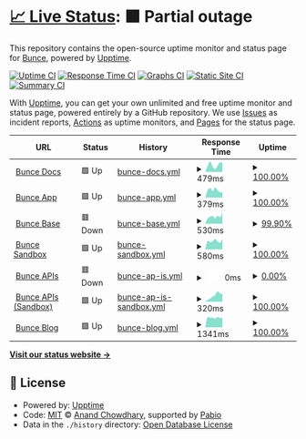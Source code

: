 # [📈 Live Status](https://trybunce.github.io/bunce-uptime): <!--live status--> **🟧 Partial outage**

This repository contains the open-source uptime monitor and status page for [Bunce](https://bunce.so), powered by [Upptime](https://github.com/upptime/upptime).

[![Uptime CI](https://github.com/trybunce/bunce-uptime/workflows/Uptime%20CI/badge.svg)](https://github.com/trybunce/bunce-uptime/actions?query=workflow%3A%22Uptime+CI%22)
[![Response Time CI](https://github.com/trybunce/bunce-uptime/workflows/Response%20Time%20CI/badge.svg)](https://github.com/trybunce/bunce-uptime/actions?query=workflow%3A%22Response+Time+CI%22)
[![Graphs CI](https://github.com/trybunce/bunce-uptime/workflows/Graphs%20CI/badge.svg)](https://github.com/trybunce/bunce-uptime/actions?query=workflow%3A%22Graphs+CI%22)
[![Static Site CI](https://github.com/trybunce/bunce-uptime/workflows/Static%20Site%20CI/badge.svg)](https://github.com/trybunce/bunce-uptime/actions?query=workflow%3A%22Static+Site+CI%22)
[![Summary CI](https://github.com/trybunce/bunce-uptime/workflows/Summary%20CI/badge.svg)](https://github.com/trybunce/bunce-uptime/actions?query=workflow%3A%22Summary+CI%22)

With [Upptime](https://upptime.js.org), you can get your own unlimited and free uptime monitor and status page, powered entirely by a GitHub repository. We use [Issues](https://github.com/trybunce/bunce-uptime/issues) as incident reports, [Actions](https://github.com/trybunce/bunce-uptime/actions) as uptime monitors, and [Pages](https://trybunce.github.io/bunce-uptime) for the status page.

<!--start: status pages-->
<!-- This summary is generated by Upptime (https://github.com/upptime/upptime) -->
<!-- Do not edit this manually, your changes will be overwritten -->
<!-- prettier-ignore -->
| URL | Status | History | Response Time | Uptime |
| --- | ------ | ------- | ------------- | ------ |
| <img alt="" src="https://icons.duckduckgo.com/ip3/developers.bunce.so.ico" height="13"> [Bunce Docs](https://developers.bunce.so) | 🟩 Up | [bunce-docs.yml](https://github.com/trybunce/bunce-uptime/commits/HEAD/history/bunce-docs.yml) | <details><summary><img alt="Response time graph" src="./graphs/bunce-docs/response-time-week.png" height="20"> 479ms</summary><br><a href="https://trybunce.github.io/bunce-uptime/history/bunce-docs"><img alt="Response time 622" src="https://img.shields.io/endpoint?url=https%3A%2F%2Fraw.githubusercontent.com%2Ftrybunce%2Fbunce-uptime%2FHEAD%2Fapi%2Fbunce-docs%2Fresponse-time.json"></a><br><a href="https://trybunce.github.io/bunce-uptime/history/bunce-docs"><img alt="24-hour response time 615" src="https://img.shields.io/endpoint?url=https%3A%2F%2Fraw.githubusercontent.com%2Ftrybunce%2Fbunce-uptime%2FHEAD%2Fapi%2Fbunce-docs%2Fresponse-time-day.json"></a><br><a href="https://trybunce.github.io/bunce-uptime/history/bunce-docs"><img alt="7-day response time 479" src="https://img.shields.io/endpoint?url=https%3A%2F%2Fraw.githubusercontent.com%2Ftrybunce%2Fbunce-uptime%2FHEAD%2Fapi%2Fbunce-docs%2Fresponse-time-week.json"></a><br><a href="https://trybunce.github.io/bunce-uptime/history/bunce-docs"><img alt="30-day response time 448" src="https://img.shields.io/endpoint?url=https%3A%2F%2Fraw.githubusercontent.com%2Ftrybunce%2Fbunce-uptime%2FHEAD%2Fapi%2Fbunce-docs%2Fresponse-time-month.json"></a><br><a href="https://trybunce.github.io/bunce-uptime/history/bunce-docs"><img alt="1-year response time 622" src="https://img.shields.io/endpoint?url=https%3A%2F%2Fraw.githubusercontent.com%2Ftrybunce%2Fbunce-uptime%2FHEAD%2Fapi%2Fbunce-docs%2Fresponse-time-year.json"></a></details> | <details><summary><a href="https://trybunce.github.io/bunce-uptime/history/bunce-docs">100.00%</a></summary><a href="https://trybunce.github.io/bunce-uptime/history/bunce-docs"><img alt="All-time uptime 74.57%" src="https://img.shields.io/endpoint?url=https%3A%2F%2Fraw.githubusercontent.com%2Ftrybunce%2Fbunce-uptime%2FHEAD%2Fapi%2Fbunce-docs%2Fuptime.json"></a><br><a href="https://trybunce.github.io/bunce-uptime/history/bunce-docs"><img alt="24-hour uptime 100.00%" src="https://img.shields.io/endpoint?url=https%3A%2F%2Fraw.githubusercontent.com%2Ftrybunce%2Fbunce-uptime%2FHEAD%2Fapi%2Fbunce-docs%2Fuptime-day.json"></a><br><a href="https://trybunce.github.io/bunce-uptime/history/bunce-docs"><img alt="7-day uptime 100.00%" src="https://img.shields.io/endpoint?url=https%3A%2F%2Fraw.githubusercontent.com%2Ftrybunce%2Fbunce-uptime%2FHEAD%2Fapi%2Fbunce-docs%2Fuptime-week.json"></a><br><a href="https://trybunce.github.io/bunce-uptime/history/bunce-docs"><img alt="30-day uptime 100.00%" src="https://img.shields.io/endpoint?url=https%3A%2F%2Fraw.githubusercontent.com%2Ftrybunce%2Fbunce-uptime%2FHEAD%2Fapi%2Fbunce-docs%2Fuptime-month.json"></a><br><a href="https://trybunce.github.io/bunce-uptime/history/bunce-docs"><img alt="1-year uptime 74.57%" src="https://img.shields.io/endpoint?url=https%3A%2F%2Fraw.githubusercontent.com%2Ftrybunce%2Fbunce-uptime%2FHEAD%2Fapi%2Fbunce-docs%2Fuptime-year.json"></a></details>
| <img alt="" src="https://icons.duckduckgo.com/ip3/app.bunce.so.ico" height="13"> [Bunce App](https://app.bunce.so) | 🟩 Up | [bunce-app.yml](https://github.com/trybunce/bunce-uptime/commits/HEAD/history/bunce-app.yml) | <details><summary><img alt="Response time graph" src="./graphs/bunce-app/response-time-week.png" height="20"> 379ms</summary><br><a href="https://trybunce.github.io/bunce-uptime/history/bunce-app"><img alt="Response time 1102" src="https://img.shields.io/endpoint?url=https%3A%2F%2Fraw.githubusercontent.com%2Ftrybunce%2Fbunce-uptime%2FHEAD%2Fapi%2Fbunce-app%2Fresponse-time.json"></a><br><a href="https://trybunce.github.io/bunce-uptime/history/bunce-app"><img alt="24-hour response time 279" src="https://img.shields.io/endpoint?url=https%3A%2F%2Fraw.githubusercontent.com%2Ftrybunce%2Fbunce-uptime%2FHEAD%2Fapi%2Fbunce-app%2Fresponse-time-day.json"></a><br><a href="https://trybunce.github.io/bunce-uptime/history/bunce-app"><img alt="7-day response time 379" src="https://img.shields.io/endpoint?url=https%3A%2F%2Fraw.githubusercontent.com%2Ftrybunce%2Fbunce-uptime%2FHEAD%2Fapi%2Fbunce-app%2Fresponse-time-week.json"></a><br><a href="https://trybunce.github.io/bunce-uptime/history/bunce-app"><img alt="30-day response time 1236" src="https://img.shields.io/endpoint?url=https%3A%2F%2Fraw.githubusercontent.com%2Ftrybunce%2Fbunce-uptime%2FHEAD%2Fapi%2Fbunce-app%2Fresponse-time-month.json"></a><br><a href="https://trybunce.github.io/bunce-uptime/history/bunce-app"><img alt="1-year response time 1102" src="https://img.shields.io/endpoint?url=https%3A%2F%2Fraw.githubusercontent.com%2Ftrybunce%2Fbunce-uptime%2FHEAD%2Fapi%2Fbunce-app%2Fresponse-time-year.json"></a></details> | <details><summary><a href="https://trybunce.github.io/bunce-uptime/history/bunce-app">100.00%</a></summary><a href="https://trybunce.github.io/bunce-uptime/history/bunce-app"><img alt="All-time uptime 99.85%" src="https://img.shields.io/endpoint?url=https%3A%2F%2Fraw.githubusercontent.com%2Ftrybunce%2Fbunce-uptime%2FHEAD%2Fapi%2Fbunce-app%2Fuptime.json"></a><br><a href="https://trybunce.github.io/bunce-uptime/history/bunce-app"><img alt="24-hour uptime 100.00%" src="https://img.shields.io/endpoint?url=https%3A%2F%2Fraw.githubusercontent.com%2Ftrybunce%2Fbunce-uptime%2FHEAD%2Fapi%2Fbunce-app%2Fuptime-day.json"></a><br><a href="https://trybunce.github.io/bunce-uptime/history/bunce-app"><img alt="7-day uptime 100.00%" src="https://img.shields.io/endpoint?url=https%3A%2F%2Fraw.githubusercontent.com%2Ftrybunce%2Fbunce-uptime%2FHEAD%2Fapi%2Fbunce-app%2Fuptime-week.json"></a><br><a href="https://trybunce.github.io/bunce-uptime/history/bunce-app"><img alt="30-day uptime 99.96%" src="https://img.shields.io/endpoint?url=https%3A%2F%2Fraw.githubusercontent.com%2Ftrybunce%2Fbunce-uptime%2FHEAD%2Fapi%2Fbunce-app%2Fuptime-month.json"></a><br><a href="https://trybunce.github.io/bunce-uptime/history/bunce-app"><img alt="1-year uptime 99.85%" src="https://img.shields.io/endpoint?url=https%3A%2F%2Fraw.githubusercontent.com%2Ftrybunce%2Fbunce-uptime%2FHEAD%2Fapi%2Fbunce-app%2Fuptime-year.json"></a></details>
| <img alt="" src="https://icons.duckduckgo.com/ip3/base.bunce.so.ico" height="13"> [Bunce Base](https://base.bunce.so) | 🟥 Down | [bunce-base.yml](https://github.com/trybunce/bunce-uptime/commits/HEAD/history/bunce-base.yml) | <details><summary><img alt="Response time graph" src="./graphs/bunce-base/response-time-week.png" height="20"> 530ms</summary><br><a href="https://trybunce.github.io/bunce-uptime/history/bunce-base"><img alt="Response time 540" src="https://img.shields.io/endpoint?url=https%3A%2F%2Fraw.githubusercontent.com%2Ftrybunce%2Fbunce-uptime%2FHEAD%2Fapi%2Fbunce-base%2Fresponse-time.json"></a><br><a href="https://trybunce.github.io/bunce-uptime/history/bunce-base"><img alt="24-hour response time 676" src="https://img.shields.io/endpoint?url=https%3A%2F%2Fraw.githubusercontent.com%2Ftrybunce%2Fbunce-uptime%2FHEAD%2Fapi%2Fbunce-base%2Fresponse-time-day.json"></a><br><a href="https://trybunce.github.io/bunce-uptime/history/bunce-base"><img alt="7-day response time 530" src="https://img.shields.io/endpoint?url=https%3A%2F%2Fraw.githubusercontent.com%2Ftrybunce%2Fbunce-uptime%2FHEAD%2Fapi%2Fbunce-base%2Fresponse-time-week.json"></a><br><a href="https://trybunce.github.io/bunce-uptime/history/bunce-base"><img alt="30-day response time 544" src="https://img.shields.io/endpoint?url=https%3A%2F%2Fraw.githubusercontent.com%2Ftrybunce%2Fbunce-uptime%2FHEAD%2Fapi%2Fbunce-base%2Fresponse-time-month.json"></a><br><a href="https://trybunce.github.io/bunce-uptime/history/bunce-base"><img alt="1-year response time 540" src="https://img.shields.io/endpoint?url=https%3A%2F%2Fraw.githubusercontent.com%2Ftrybunce%2Fbunce-uptime%2FHEAD%2Fapi%2Fbunce-base%2Fresponse-time-year.json"></a></details> | <details><summary><a href="https://trybunce.github.io/bunce-uptime/history/bunce-base">99.90%</a></summary><a href="https://trybunce.github.io/bunce-uptime/history/bunce-base"><img alt="All-time uptime 99.99%" src="https://img.shields.io/endpoint?url=https%3A%2F%2Fraw.githubusercontent.com%2Ftrybunce%2Fbunce-uptime%2FHEAD%2Fapi%2Fbunce-base%2Fuptime.json"></a><br><a href="https://trybunce.github.io/bunce-uptime/history/bunce-base"><img alt="24-hour uptime 99.28%" src="https://img.shields.io/endpoint?url=https%3A%2F%2Fraw.githubusercontent.com%2Ftrybunce%2Fbunce-uptime%2FHEAD%2Fapi%2Fbunce-base%2Fuptime-day.json"></a><br><a href="https://trybunce.github.io/bunce-uptime/history/bunce-base"><img alt="7-day uptime 99.90%" src="https://img.shields.io/endpoint?url=https%3A%2F%2Fraw.githubusercontent.com%2Ftrybunce%2Fbunce-uptime%2FHEAD%2Fapi%2Fbunce-base%2Fuptime-week.json"></a><br><a href="https://trybunce.github.io/bunce-uptime/history/bunce-base"><img alt="30-day uptime 99.98%" src="https://img.shields.io/endpoint?url=https%3A%2F%2Fraw.githubusercontent.com%2Ftrybunce%2Fbunce-uptime%2FHEAD%2Fapi%2Fbunce-base%2Fuptime-month.json"></a><br><a href="https://trybunce.github.io/bunce-uptime/history/bunce-base"><img alt="1-year uptime 99.99%" src="https://img.shields.io/endpoint?url=https%3A%2F%2Fraw.githubusercontent.com%2Ftrybunce%2Fbunce-uptime%2FHEAD%2Fapi%2Fbunce-base%2Fuptime-year.json"></a></details>
| <img alt="" src="https://icons.duckduckgo.com/ip3/sandbox.bunce.so.ico" height="13"> [Bunce Sandbox](https://sandbox.bunce.so) | 🟩 Up | [bunce-sandbox.yml](https://github.com/trybunce/bunce-uptime/commits/HEAD/history/bunce-sandbox.yml) | <details><summary><img alt="Response time graph" src="./graphs/bunce-sandbox/response-time-week.png" height="20"> 580ms</summary><br><a href="https://trybunce.github.io/bunce-uptime/history/bunce-sandbox"><img alt="Response time 543" src="https://img.shields.io/endpoint?url=https%3A%2F%2Fraw.githubusercontent.com%2Ftrybunce%2Fbunce-uptime%2FHEAD%2Fapi%2Fbunce-sandbox%2Fresponse-time.json"></a><br><a href="https://trybunce.github.io/bunce-uptime/history/bunce-sandbox"><img alt="24-hour response time 719" src="https://img.shields.io/endpoint?url=https%3A%2F%2Fraw.githubusercontent.com%2Ftrybunce%2Fbunce-uptime%2FHEAD%2Fapi%2Fbunce-sandbox%2Fresponse-time-day.json"></a><br><a href="https://trybunce.github.io/bunce-uptime/history/bunce-sandbox"><img alt="7-day response time 580" src="https://img.shields.io/endpoint?url=https%3A%2F%2Fraw.githubusercontent.com%2Ftrybunce%2Fbunce-uptime%2FHEAD%2Fapi%2Fbunce-sandbox%2Fresponse-time-week.json"></a><br><a href="https://trybunce.github.io/bunce-uptime/history/bunce-sandbox"><img alt="30-day response time 525" src="https://img.shields.io/endpoint?url=https%3A%2F%2Fraw.githubusercontent.com%2Ftrybunce%2Fbunce-uptime%2FHEAD%2Fapi%2Fbunce-sandbox%2Fresponse-time-month.json"></a><br><a href="https://trybunce.github.io/bunce-uptime/history/bunce-sandbox"><img alt="1-year response time 543" src="https://img.shields.io/endpoint?url=https%3A%2F%2Fraw.githubusercontent.com%2Ftrybunce%2Fbunce-uptime%2FHEAD%2Fapi%2Fbunce-sandbox%2Fresponse-time-year.json"></a></details> | <details><summary><a href="https://trybunce.github.io/bunce-uptime/history/bunce-sandbox">100.00%</a></summary><a href="https://trybunce.github.io/bunce-uptime/history/bunce-sandbox"><img alt="All-time uptime 100.00%" src="https://img.shields.io/endpoint?url=https%3A%2F%2Fraw.githubusercontent.com%2Ftrybunce%2Fbunce-uptime%2FHEAD%2Fapi%2Fbunce-sandbox%2Fuptime.json"></a><br><a href="https://trybunce.github.io/bunce-uptime/history/bunce-sandbox"><img alt="24-hour uptime 100.00%" src="https://img.shields.io/endpoint?url=https%3A%2F%2Fraw.githubusercontent.com%2Ftrybunce%2Fbunce-uptime%2FHEAD%2Fapi%2Fbunce-sandbox%2Fuptime-day.json"></a><br><a href="https://trybunce.github.io/bunce-uptime/history/bunce-sandbox"><img alt="7-day uptime 100.00%" src="https://img.shields.io/endpoint?url=https%3A%2F%2Fraw.githubusercontent.com%2Ftrybunce%2Fbunce-uptime%2FHEAD%2Fapi%2Fbunce-sandbox%2Fuptime-week.json"></a><br><a href="https://trybunce.github.io/bunce-uptime/history/bunce-sandbox"><img alt="30-day uptime 100.00%" src="https://img.shields.io/endpoint?url=https%3A%2F%2Fraw.githubusercontent.com%2Ftrybunce%2Fbunce-uptime%2FHEAD%2Fapi%2Fbunce-sandbox%2Fuptime-month.json"></a><br><a href="https://trybunce.github.io/bunce-uptime/history/bunce-sandbox"><img alt="1-year uptime 100.00%" src="https://img.shields.io/endpoint?url=https%3A%2F%2Fraw.githubusercontent.com%2Ftrybunce%2Fbunce-uptime%2FHEAD%2Fapi%2Fbunce-sandbox%2Fuptime-year.json"></a></details>
| <img alt="" src="https://icons.duckduckgo.com/ip3/api.bunce.so.ico" height="13"> [Bunce APIs](https://api.bunce.so) | 🟥 Down | [bunce-ap-is.yml](https://github.com/trybunce/bunce-uptime/commits/HEAD/history/bunce-ap-is.yml) | <details><summary><img alt="Response time graph" src="./graphs/bunce-ap-is/response-time-week.png" height="20"> 0ms</summary><br><a href="https://trybunce.github.io/bunce-uptime/history/bunce-ap-is"><img alt="Response time 0" src="https://img.shields.io/endpoint?url=https%3A%2F%2Fraw.githubusercontent.com%2Ftrybunce%2Fbunce-uptime%2FHEAD%2Fapi%2Fbunce-ap-is%2Fresponse-time.json"></a><br><a href="https://trybunce.github.io/bunce-uptime/history/bunce-ap-is"><img alt="24-hour response time 0" src="https://img.shields.io/endpoint?url=https%3A%2F%2Fraw.githubusercontent.com%2Ftrybunce%2Fbunce-uptime%2FHEAD%2Fapi%2Fbunce-ap-is%2Fresponse-time-day.json"></a><br><a href="https://trybunce.github.io/bunce-uptime/history/bunce-ap-is"><img alt="7-day response time 0" src="https://img.shields.io/endpoint?url=https%3A%2F%2Fraw.githubusercontent.com%2Ftrybunce%2Fbunce-uptime%2FHEAD%2Fapi%2Fbunce-ap-is%2Fresponse-time-week.json"></a><br><a href="https://trybunce.github.io/bunce-uptime/history/bunce-ap-is"><img alt="30-day response time 0" src="https://img.shields.io/endpoint?url=https%3A%2F%2Fraw.githubusercontent.com%2Ftrybunce%2Fbunce-uptime%2FHEAD%2Fapi%2Fbunce-ap-is%2Fresponse-time-month.json"></a><br><a href="https://trybunce.github.io/bunce-uptime/history/bunce-ap-is"><img alt="1-year response time 0" src="https://img.shields.io/endpoint?url=https%3A%2F%2Fraw.githubusercontent.com%2Ftrybunce%2Fbunce-uptime%2FHEAD%2Fapi%2Fbunce-ap-is%2Fresponse-time-year.json"></a></details> | <details><summary><a href="https://trybunce.github.io/bunce-uptime/history/bunce-ap-is">0.00%</a></summary><a href="https://trybunce.github.io/bunce-uptime/history/bunce-ap-is"><img alt="All-time uptime 0.00%" src="https://img.shields.io/endpoint?url=https%3A%2F%2Fraw.githubusercontent.com%2Ftrybunce%2Fbunce-uptime%2FHEAD%2Fapi%2Fbunce-ap-is%2Fuptime.json"></a><br><a href="https://trybunce.github.io/bunce-uptime/history/bunce-ap-is"><img alt="24-hour uptime 0.00%" src="https://img.shields.io/endpoint?url=https%3A%2F%2Fraw.githubusercontent.com%2Ftrybunce%2Fbunce-uptime%2FHEAD%2Fapi%2Fbunce-ap-is%2Fuptime-day.json"></a><br><a href="https://trybunce.github.io/bunce-uptime/history/bunce-ap-is"><img alt="7-day uptime 0.00%" src="https://img.shields.io/endpoint?url=https%3A%2F%2Fraw.githubusercontent.com%2Ftrybunce%2Fbunce-uptime%2FHEAD%2Fapi%2Fbunce-ap-is%2Fuptime-week.json"></a><br><a href="https://trybunce.github.io/bunce-uptime/history/bunce-ap-is"><img alt="30-day uptime 0.00%" src="https://img.shields.io/endpoint?url=https%3A%2F%2Fraw.githubusercontent.com%2Ftrybunce%2Fbunce-uptime%2FHEAD%2Fapi%2Fbunce-ap-is%2Fuptime-month.json"></a><br><a href="https://trybunce.github.io/bunce-uptime/history/bunce-ap-is"><img alt="1-year uptime 0.00%" src="https://img.shields.io/endpoint?url=https%3A%2F%2Fraw.githubusercontent.com%2Ftrybunce%2Fbunce-uptime%2FHEAD%2Fapi%2Fbunce-ap-is%2Fuptime-year.json"></a></details>
| <img alt="" src="https://icons.duckduckgo.com/ip3/sandbox.api.bunce.so.ico" height="13"> [Bunce APIs (Sandbox)](https://sandbox.api.bunce.so) | 🟩 Up | [bunce-ap-is-sandbox.yml](https://github.com/trybunce/bunce-uptime/commits/HEAD/history/bunce-ap-is-sandbox.yml) | <details><summary><img alt="Response time graph" src="./graphs/bunce-ap-is-sandbox/response-time-week.png" height="20"> 320ms</summary><br><a href="https://trybunce.github.io/bunce-uptime/history/bunce-ap-is-sandbox"><img alt="Response time 355" src="https://img.shields.io/endpoint?url=https%3A%2F%2Fraw.githubusercontent.com%2Ftrybunce%2Fbunce-uptime%2FHEAD%2Fapi%2Fbunce-ap-is-sandbox%2Fresponse-time.json"></a><br><a href="https://trybunce.github.io/bunce-uptime/history/bunce-ap-is-sandbox"><img alt="24-hour response time 420" src="https://img.shields.io/endpoint?url=https%3A%2F%2Fraw.githubusercontent.com%2Ftrybunce%2Fbunce-uptime%2FHEAD%2Fapi%2Fbunce-ap-is-sandbox%2Fresponse-time-day.json"></a><br><a href="https://trybunce.github.io/bunce-uptime/history/bunce-ap-is-sandbox"><img alt="7-day response time 320" src="https://img.shields.io/endpoint?url=https%3A%2F%2Fraw.githubusercontent.com%2Ftrybunce%2Fbunce-uptime%2FHEAD%2Fapi%2Fbunce-ap-is-sandbox%2Fresponse-time-week.json"></a><br><a href="https://trybunce.github.io/bunce-uptime/history/bunce-ap-is-sandbox"><img alt="30-day response time 378" src="https://img.shields.io/endpoint?url=https%3A%2F%2Fraw.githubusercontent.com%2Ftrybunce%2Fbunce-uptime%2FHEAD%2Fapi%2Fbunce-ap-is-sandbox%2Fresponse-time-month.json"></a><br><a href="https://trybunce.github.io/bunce-uptime/history/bunce-ap-is-sandbox"><img alt="1-year response time 355" src="https://img.shields.io/endpoint?url=https%3A%2F%2Fraw.githubusercontent.com%2Ftrybunce%2Fbunce-uptime%2FHEAD%2Fapi%2Fbunce-ap-is-sandbox%2Fresponse-time-year.json"></a></details> | <details><summary><a href="https://trybunce.github.io/bunce-uptime/history/bunce-ap-is-sandbox">100.00%</a></summary><a href="https://trybunce.github.io/bunce-uptime/history/bunce-ap-is-sandbox"><img alt="All-time uptime 97.86%" src="https://img.shields.io/endpoint?url=https%3A%2F%2Fraw.githubusercontent.com%2Ftrybunce%2Fbunce-uptime%2FHEAD%2Fapi%2Fbunce-ap-is-sandbox%2Fuptime.json"></a><br><a href="https://trybunce.github.io/bunce-uptime/history/bunce-ap-is-sandbox"><img alt="24-hour uptime 100.00%" src="https://img.shields.io/endpoint?url=https%3A%2F%2Fraw.githubusercontent.com%2Ftrybunce%2Fbunce-uptime%2FHEAD%2Fapi%2Fbunce-ap-is-sandbox%2Fuptime-day.json"></a><br><a href="https://trybunce.github.io/bunce-uptime/history/bunce-ap-is-sandbox"><img alt="7-day uptime 100.00%" src="https://img.shields.io/endpoint?url=https%3A%2F%2Fraw.githubusercontent.com%2Ftrybunce%2Fbunce-uptime%2FHEAD%2Fapi%2Fbunce-ap-is-sandbox%2Fuptime-week.json"></a><br><a href="https://trybunce.github.io/bunce-uptime/history/bunce-ap-is-sandbox"><img alt="30-day uptime 100.00%" src="https://img.shields.io/endpoint?url=https%3A%2F%2Fraw.githubusercontent.com%2Ftrybunce%2Fbunce-uptime%2FHEAD%2Fapi%2Fbunce-ap-is-sandbox%2Fuptime-month.json"></a><br><a href="https://trybunce.github.io/bunce-uptime/history/bunce-ap-is-sandbox"><img alt="1-year uptime 97.86%" src="https://img.shields.io/endpoint?url=https%3A%2F%2Fraw.githubusercontent.com%2Ftrybunce%2Fbunce-uptime%2FHEAD%2Fapi%2Fbunce-ap-is-sandbox%2Fuptime-year.json"></a></details>
| <img alt="" src="https://icons.duckduckgo.com/ip3/blog.bunce.so.ico" height="13"> [Bunce Blog](https://blog.bunce.so) | 🟩 Up | [bunce-blog.yml](https://github.com/trybunce/bunce-uptime/commits/HEAD/history/bunce-blog.yml) | <details><summary><img alt="Response time graph" src="./graphs/bunce-blog/response-time-week.png" height="20"> 1341ms</summary><br><a href="https://trybunce.github.io/bunce-uptime/history/bunce-blog"><img alt="Response time 1290" src="https://img.shields.io/endpoint?url=https%3A%2F%2Fraw.githubusercontent.com%2Ftrybunce%2Fbunce-uptime%2FHEAD%2Fapi%2Fbunce-blog%2Fresponse-time.json"></a><br><a href="https://trybunce.github.io/bunce-uptime/history/bunce-blog"><img alt="24-hour response time 1345" src="https://img.shields.io/endpoint?url=https%3A%2F%2Fraw.githubusercontent.com%2Ftrybunce%2Fbunce-uptime%2FHEAD%2Fapi%2Fbunce-blog%2Fresponse-time-day.json"></a><br><a href="https://trybunce.github.io/bunce-uptime/history/bunce-blog"><img alt="7-day response time 1341" src="https://img.shields.io/endpoint?url=https%3A%2F%2Fraw.githubusercontent.com%2Ftrybunce%2Fbunce-uptime%2FHEAD%2Fapi%2Fbunce-blog%2Fresponse-time-week.json"></a><br><a href="https://trybunce.github.io/bunce-uptime/history/bunce-blog"><img alt="30-day response time 1292" src="https://img.shields.io/endpoint?url=https%3A%2F%2Fraw.githubusercontent.com%2Ftrybunce%2Fbunce-uptime%2FHEAD%2Fapi%2Fbunce-blog%2Fresponse-time-month.json"></a><br><a href="https://trybunce.github.io/bunce-uptime/history/bunce-blog"><img alt="1-year response time 1290" src="https://img.shields.io/endpoint?url=https%3A%2F%2Fraw.githubusercontent.com%2Ftrybunce%2Fbunce-uptime%2FHEAD%2Fapi%2Fbunce-blog%2Fresponse-time-year.json"></a></details> | <details><summary><a href="https://trybunce.github.io/bunce-uptime/history/bunce-blog">100.00%</a></summary><a href="https://trybunce.github.io/bunce-uptime/history/bunce-blog"><img alt="All-time uptime 100.00%" src="https://img.shields.io/endpoint?url=https%3A%2F%2Fraw.githubusercontent.com%2Ftrybunce%2Fbunce-uptime%2FHEAD%2Fapi%2Fbunce-blog%2Fuptime.json"></a><br><a href="https://trybunce.github.io/bunce-uptime/history/bunce-blog"><img alt="24-hour uptime 100.00%" src="https://img.shields.io/endpoint?url=https%3A%2F%2Fraw.githubusercontent.com%2Ftrybunce%2Fbunce-uptime%2FHEAD%2Fapi%2Fbunce-blog%2Fuptime-day.json"></a><br><a href="https://trybunce.github.io/bunce-uptime/history/bunce-blog"><img alt="7-day uptime 100.00%" src="https://img.shields.io/endpoint?url=https%3A%2F%2Fraw.githubusercontent.com%2Ftrybunce%2Fbunce-uptime%2FHEAD%2Fapi%2Fbunce-blog%2Fuptime-week.json"></a><br><a href="https://trybunce.github.io/bunce-uptime/history/bunce-blog"><img alt="30-day uptime 100.00%" src="https://img.shields.io/endpoint?url=https%3A%2F%2Fraw.githubusercontent.com%2Ftrybunce%2Fbunce-uptime%2FHEAD%2Fapi%2Fbunce-blog%2Fuptime-month.json"></a><br><a href="https://trybunce.github.io/bunce-uptime/history/bunce-blog"><img alt="1-year uptime 100.00%" src="https://img.shields.io/endpoint?url=https%3A%2F%2Fraw.githubusercontent.com%2Ftrybunce%2Fbunce-uptime%2FHEAD%2Fapi%2Fbunce-blog%2Fuptime-year.json"></a></details>

<!--end: status pages-->

[**Visit our status website →**](https://trybunce.github.io/bunce-uptime)

## 📄 License

- Powered by: [Upptime](https://github.com/upptime/upptime)
- Code: [MIT](./LICENSE) © [Anand Chowdhary](https://anandchowdhary.com), supported by [Pabio](https://pabio.com)
- Data in the `./history` directory: [Open Database License](https://opendatacommons.org/licenses/odbl/1-0/)
